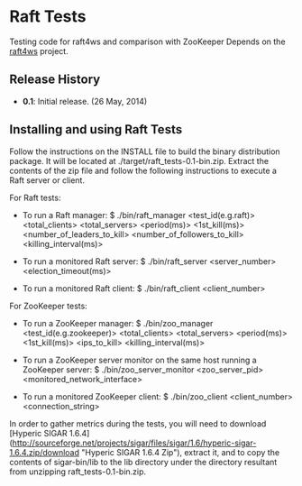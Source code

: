 Raft Tests
==========

Testing code for raft4ws and comparison with ZooKeeper
Depends on the [raft4ws](https://github.com/filipecampos/raft4ws "Raft4WS") project.

## Release History

* **0.1**: Initial release. (26 May, 2014)

## Installing and using Raft Tests 

Follow the instructions on the INSTALL file to build the binary distribution package.
It will be located at ./target/raft_tests-0.1-bin.zip.
Extract the contents of the zip file and follow the following instructions to execute a Raft server or client.


For Raft tests:
- To run a Raft manager:
 $ ./bin/raft_manager <test_id(e.g.raft)> <total_clients> <total_servers> <iterations> <period(ms)> <1st_kill(ms)> <number_of_leaders_to_kill> <number_of_followers_to_kill> <killing_interval(ms)>

- To run a monitored Raft server:
 $ ./bin/raft_server <server_number> <election_timeout(ms)>

- To run a monitored Raft client:
 $ ./bin/raft_client <client_number> <iterations> <period>
 
 
 For ZooKeeper tests:
- To run a ZooKeeper manager:
 $ ./bin/zoo_manager <test_id(e.g.zookeeper)> <total_clients> <total_servers> <iterations> <period(ms)> <1st_kill(ms)> <ips_to_kill> <killing_interval(ms)>

- To run a ZooKeeper server monitor on the same host running a ZooKeeper server:
 $ ./bin/zoo_server_monitor <zoo_server_pid> <monitored_network_interface>

- To run a monitored ZooKeeper client:
 $ ./bin/zoo_client <client_number> <connection_string> <iterations> <period>
 
 
In order to gather metrics during the tests, you will need to download [Hyperic SIGAR 1.6.4]
(http://sourceforge.net/projects/sigar/files/sigar/1.6/hyperic-sigar-1.6.4.zip/download "Hyperic SIGAR 1.6.4 Zip"), extract it, 
and to copy the contents of sigar-bin/lib to the lib directory under 
the directory resultant from unzipping raft_tests-0.1-bin.zip.  